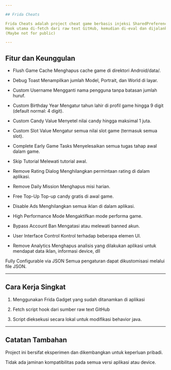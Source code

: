```yaml
---

## Frida Cheats

Frida Cheats adalah project cheat game berbasis injeksi SharedPreferences menggunakan Frida Gadget Library.
Hook utama di-fetch dari raw text GitHub, kemudian di-eval dan dijalankan secara lokal.
(Maybe not for public)

---
```


## Fitur dan Keunggulan

- Flush Game Cache
Menghapus cache game di direktori Android/data/.

- Debug Toast
Menampilkan jumlah Model, Portrait, dan World di layar.

- Custom Username
Mengganti nama pengguna tanpa batasan jumlah huruf.

- Custom Birthday Year
Mengatur tahun lahir di profil game hingga 9 digit (default normal: 4 digit).

- Custom Candy Value
Menyetel nilai candy hingga maksimal 1 juta.

- Custom Slot Value
Mengatur semua nilai slot game (termasuk semua slot).

- Complete Early Game Tasks
Menyelesaikan semua tugas tahap awal dalam game.

- Skip Tutorial
Melewati tutorial awal.

- Remove Rating Dialog
Menghilangkan permintaan rating di dalam aplikasi.

- Remove Daily Mission
Menghapus misi harian.

- Free Top-Up
Top-up candy gratis di awal game.

- Disable Ads
Menghilangkan semua iklan di dalam aplikasi.

- High Performance Mode
Mengaktifkan mode performa game.

- Bypass Account Ban
Mengatasi atau melewati banned akun.

- User Interface Control
Kontrol terhadap beberapa elemen UI.

- Remove Analytics
Menghapus analisis yang dilakukan aplikasi untuk mendapat data iklan, informasi device, dll

Fully Configurable via JSON
Semua pengaturan dapat dikustomisasi melalui file JSON.

---

## Cara Kerja Singkat

1. Menggunakan Frida Gadget yang sudah ditanamkan di aplikasi

2. Fetch script hook dari sumber raw text GitHub

3. Script dieksekusi secara lokal untuk modifikasi behavior java.

---

## Catatan Tambahan

Project ini bersifat eksperimen dan dikembangkan untuk keperluan pribadi.

Tidak ada jaminan kompatibilitas pada semua versi aplikasi atau device.
